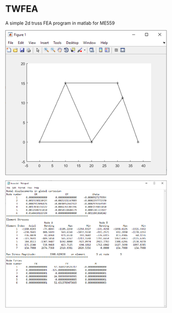 # TWFEA
A simple 2d truss FEA program in matlab for ME559

![image1](TW_FEA/Screenshot_bike.png)

![image1](TW_FEA/Screenshot_output.png)
